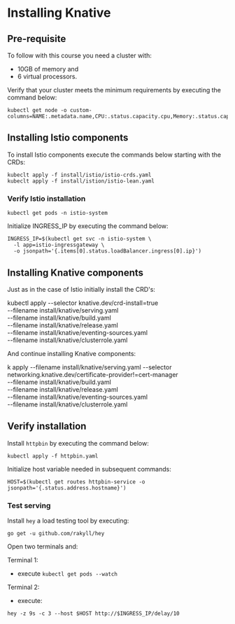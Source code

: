 # Installing Knative

## Pre-requisite

To follow with this course you need a cluster with:
   - 10GB of memory and 
   - 6 virtual processors. 

Verify that your cluster meets the minimum requirements by executing the command below:

```
kubectl get node -o custom-columns=NAME:.metadata.name,CPU:.status.capacity.cpu,Memory:.status.capacity.memory
```

## Installing Istio components

To install Istio components execute the commands below starting with the CRDs:

```
kubeclt apply -f install/istio/istio-crds.yaml
kubeclt apply -f install/istion/istio-lean.yaml
```

### Verify Istio installation

```
kubectl get pods -n istio-system
```

Initialize INGRESS_IP by executing the command below:

```
INGRESS_IP=$(kubectl get svc -n istio-system \
  -l app=istio-ingressgateway \
  -o jsonpath='{.items[0].status.loadBalancer.ingress[0].ip}')
```

## Installing Knative components

Just as in the case of Istio initially install the CRD's:

kubectl apply --selector knative.dev/crd-install=true \
   --filename install/knative/serving.yaml \
   --filename install/knative/build.yaml \
   --filename install/knative/release.yaml \
   --filename install/knative/eventing-sources.yaml \
   --filename install/knative/clusterrole.yaml

And continue installing Knative components:

k apply --filename install/knative/serving.yaml --selector networking.knative.dev/certificate-provider!=cert-manager \
   --filename install/knative/build.yaml \
   --filename install/knative/release.yaml \
   --filename install/knative/eventing-sources.yaml \
   --filename install/knative/clusterrole.yaml

## Verify installation

Install `httpbin` by executing the command below: 

```
kubectl apply -f httpbin.yaml
```

Initialize host variable needed in subsequent commands: 
```
HOST=$(kubectl get routes httpbin-service -o jsonpath='{.status.address.hostname}')
```

### Test serving

Install `hey` a load testing tool by executing:

```
go get -u github.com/rakyll/hey
```

Open two terminals and:

Terminal 1:
- execute `kubectl get pods --watch`

Terminal 2:
- execute: 
```
hey -z 9s -c 3 --host $HOST http://$INGRESS_IP/delay/10 
```